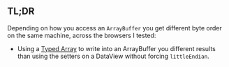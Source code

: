 <!-- JavaScript ArrayBuffers and surprises in endianness -->

## TL;DR

Depending on how you access an `ArrayBuffer` you get different byte order on the same machine, across the browsers I tested:

* Using a [Typed Array](https://developer.mozilla.org/en-US/docs/Web/JavaScript/Typed_arrays) to write into an ArrayBuffer you different results than using the setters on a DataView without forcing `littleEndian`.
